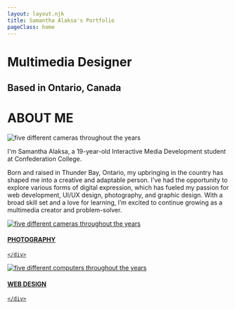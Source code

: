 ```yaml
---
layout: layout.njk
title: Samantha Alaksa's Portfolio
pageClass: home
---
```

<div class="main-container">
  <div class="text-content">

# Multimedia Designer 
## Based in Ontario, Canada

# **ABOUT ME**

  </div>
    <img class="main-me" src="../img/main-me.jpeg" alt="five different cameras throughout the years">
</div>


I'm Samantha Alaksa, a 19-year-old Interactive Media Development student at Confederation College.

Born and raised in Thunder Bay, Ontario, my upbringing in the country has shaped me into a creative and adaptable person. I’ve had the opportunity to explore various forms of digital expression, which has fueled my passion for web development, UI/UX design, photography, and graphic design. With a broad skill set and a love for learning, I’m excited to continue growing as a multimedia creator and problem-solver.

<a href="../photography" class="card-link">
<div class="card">
    <div class="card-img"> <img class="main-photography" src="../img/main.photography.png" alt="five different cameras throughout the years">
    </div>
    <div class="card-text">

#### PHOTOGRAPHY

    </div>
</div>

<a href="../web" class="card-link">
<div class="card">
    <div class="card-img"> <img class="main-web" src="../img/main.web.png" alt="five different computers throughout the years">
    </div>
    <div class="card-text">

#### WEB DESIGN

    </div>
</div>

